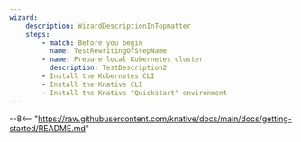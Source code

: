 ```yaml
---
wizard:
    description: WizardDescriptionInTopmatter
    steps:
        - match: Before you begin
          name: TestRewritingOfStepName
        - name: Prepare local Kubernetes cluster
          description: TestDescription2
        - Install the Kubernetes CLI
        - Install the Knative CLI
        - Install the Knative "Quickstart" environment
---
```


--8<-- "https://raw.githubusercontent.com/knative/docs/main/docs/getting-started/README.md"
